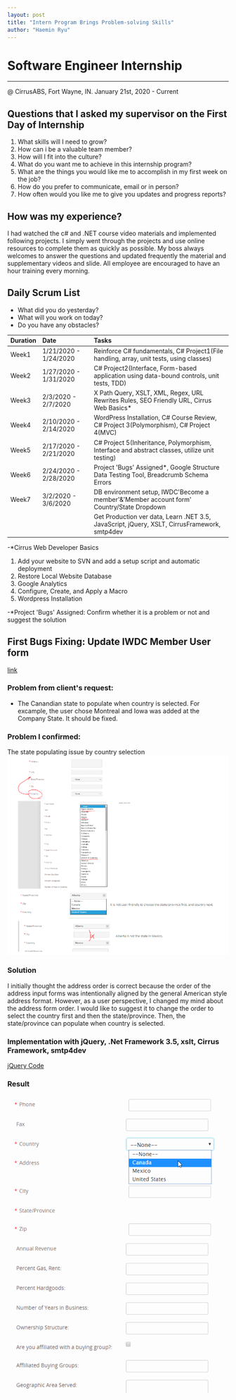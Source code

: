 ```yaml
---
layout: post
title: "Intern Program Brings Problem-solving Skills"
author: "Haemin Ryu"
---
```


# Software Engineer Internship
<hr>
@ CirrusABS, Fort Wayne, IN. January 21st, 2020 - Current

## Questions that I asked my supervisor on the First Day of Internship
1. What skills will I need to grow? 
2. How can i be a valuable team member? 
3. How will I fit into the culture? 
4. What do you want me to achieve in this internship program? 
5. What are the things you would like me to accomplish in my first week on the job?
6. How do you prefer to communicate, email or in person? 
7. How often would you like me to give you updates and progress reports? 

## How was my experience? 
I had watched the c# and .NET course video materials and implemented following projects. I simply went through the projects and use online resources to complete them as quickly as possible. My boss always welcomes to answer the questions and updated frequently the material and supplementary videos and slide. All employee are encouraged to have an hour training every morning. 

## Daily Scrum List 
* What did you do yesterday? 
* What will you work on today? 
* Do you have any obstacles?

<div class="code-example" markdown="1">

|  Duration   |         Date          |                                             Tasks                                            |
|:------------|:----------------------|:---------------------------------------------------------------------------------------------|
|    Week1    | 1/21/2020 - 1/24/2020 | Reinforce C# fundamentals, C# Project1(File handling, array, unit tests, using classes)      |
|    Week2    | 1/27/2020 - 1/31/2020 | C# Project2(Interface, Form-based application using data-bound controls, unit tests, TDD)    |
|    Week3    |  2/3/2020 - 2/7/2020  | X Path Query, XSLT, XML, Regex, URL Rewrites Rules, SEO Friendly URL, Cirrus Web Basics*     |
|    Week4    | 2/10/2020 - 2/14/2020 | WordPress Installation, C# Course Review, C# Project 3(Polymorphism), C# Project 4(MVC)      |
|    Week5    | 2/17/2020 - 2/21/2020 | C# Project 5(Inheritance, Polymorphism, Interface and abstract classes, utilize unit testing)|
|    Week6    | 2/24/2020 - 2/28/2020 | Project 'Bugs' Assigned*, Google Structure Data Testing Tool, Breadcrumb Schema Errors       |
|    Week7    |  3/2/2020 - 3/6/2020  | DB environment setup, IWDC'Become a member'&'Member account form' Country/State Dropdown     |
|             |                       | Get Production ver data, Learn .NET 3.5, JavaScript, jQuery, XSLT, CirrusFramework, smtp4dev |

</div>

-*Cirrus Web Developer Basics
1. Add your website to SVN and add a setup script and automatic deployment
2. Restore Local Website Database
3. Google Analytics
4. Configure, Create, and Apply a Macro
5. Wordpress Installation

-*Project 'Bugs' Assigned: Confirm whether it is a problem or not and suggest the solution

## First Bugs Fixing: Update IWDC Member User form
[link](https://www.iwdc.coop/membership-information/become-a-member)
### Problem from client's request:
* The Canandian state to populate when country is selected. For excample, the user chose Montreal and Iowa was added at the Company State. It should be fixed.
### Problem I confirmed: 
The state populating issue by country selection
![Dropdown-previous](../assets/post/030220/dropdown_statebycountry_pre.png)
### Solution
I initially thought the address order is correct because the order of the address input forms was intentionally aligned by the general American style address format. However, as a user perspective, I changed my mind about the address form order. I would like to suggest it to change the order to select the country first and then the state/province. Then, the state/province can populate when country is selected. 
### Implementation with jQuery, .Net Framework 3.5, xslt, Cirrus Framework, smtp4dev
[jQuery Code](https://happygoals.github.io/takeaways/jquery/jquery-with-dotnet)

### Result
![Dropdown1](../assets/post/030220/dropdown-address-country-state.gif "DropDown button result")
